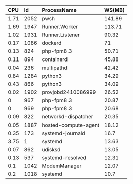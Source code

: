 

|CPU|Id|ProcessName|WS(MB)|
|:--|:--|:--|:--|
|1.71|2052|pwsh|141.89|
|1.69|1947|Runner.Worker|113.71|
|1.02|1931|Runner.Listener|90.32|
|0.17|1086|dockerd|71|
|0.13|824|php-fpm8.3|50.71|
|0.11|894|containerd|45.88|
|0.04|236|multipathd|42.42|
|0.84|1284|python3|34.29|
|0.43|866|python3|34.09|
|0.02|1902|provjobd2410086999|26.52|
|0|967|php-fpm8.3|20.87|
|0|969|php-fpm8.3|20.68|
|0.09|822|networkd-dispatcher|20.35|
|0.05|1887|hosted-compute-agent|18.12|
|0.35|173|systemd-journald|16.7|
|3.75|1|systemd|13.63|
|0.07|862|udisksd|13.05|
|0.13|537|systemd-resolved|12.31|
|0.1|1042|ModemManager|12.07|
|0.2|1018|systemd|10.7|

